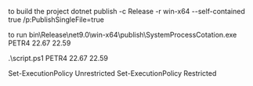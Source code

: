to build the project
 dotnet publish -c Release -r win-x64 --self-contained true /p:PublishSingleFile=true

to run
 bin\Release\net9.0\win-x64\publish\SystemProcessCotation.exe PETR4 22.67 22.59

 .\script.ps1 PETR4 22.67 22.59

 Set-ExecutionPolicy Unrestricted
 Set-ExecutionPolicy Restricted